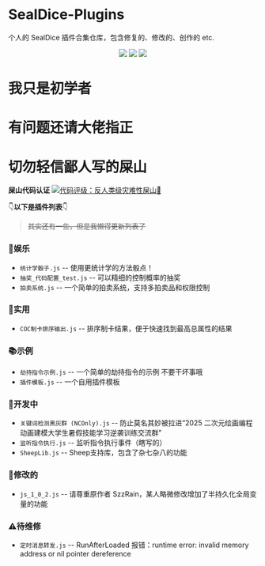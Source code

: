 # SealDice-Plugins
个人的 SealDice 插件合集仓库，包含修复的、修改的、创作的 etc.

<p align="center">
  <img src="https://img.shields.io/badge/JavaScript-ES6-F7DF1E?style=flat&logo=javascript&logoColor=black">
  <img src="https://img.shields.io/badge/SealDice--Core-150--dev-2ecc71?style=flat&logo=github&logoColor=white">
  <img src="https://img.shields.io/badge/License-MIT-blue.svg?style=flat&logo=mit&logoColor=white">
</p>

# 我只是初学者
# 有问题还请大佬指正
# 切勿轻信鄙人写的屎山

**屎山代码认证**
[![代码评级：反人类级灾难性屎山💩](https://img.shields.io/static/v1?label=代码评级&message=反人类级灾难性屎山💩&color=7B5804&style=flat&logo=speedtest)](https://github.com/lyjjl/SealDice-Plugins)

👇**以下是插件列表**👇
> ~~其实还有一些，但是我懒得更新列表了~~

### 🧩娱乐
 * `统计学骰子.js` -- 使用更统计学的方法骰点！
 * `抽奖_代码配置_test.js` -- 可以精细的控制概率的抽奖
 * `拍卖系统.js` -- 一个简单的拍卖系统，支持多拍卖品和权限控制

### 💪实用
 * `COC制卡排序输出.js` -- 排序制卡结果，便于快速找到最高总属性的结果

### 📚示例
 * `劫持指令示例.js` -- 一个简单的劫持指令的示例 不要干坏事哦
 * `插件模板.js` -- 一个自用插件模板

### 🚧开发中
 * `关键词检测黑灰群 (NCOnly).js` -- 防止莫名其妙被拉进“2025 二次元绘画编程动画建模大学生暑假技能学习逆袭训练交流群”
 * `监听指令执行.js` -- 监听指令执行事件（瞎写的）
 * `SheepLib.js` -- Sheep支持库，包含了杂七杂八的功能

### 🔧修改的
 * `js_1_0_2.js` -- 请尊重原作者 SzzRain，某人略微修改增加了半持久化全局变量的功能 

### ⚠待维修
 * `定时消息转发.js` -- RunAfterLoaded 报错：runtime error: invalid memory address or nil pointer dereference
